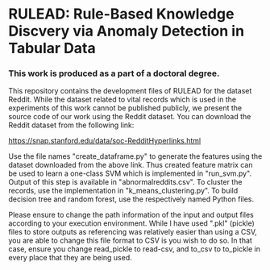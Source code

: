 # RULEAD: Rule-Based Knowledge Discvery via Anomaly Detection in Tabular Data

### This work is produced as a part of a doctoral degree.


This repository contains the development files of RULEAD for the dataset Reddit. While the dataset related to vital records which is used in the experiments of this work cannot be published publicly, we present the source code of our work using the Reddit dataset. You can download the Reddit dataset from the following link:

https://snap.stanford.edu/data/soc-RedditHyperlinks.html

Use the file names "create_dataframe.py" to generate the features using the dataset downloaded from the above link. Thus created feature matrix can be used to learn a one-class SVM which is implemented in "run_svm.py". Output of this step is available in "abnormalreddits.csv". To cluster the records, use the implementation in "k_means_clustering.py". To build decision tree and random forest, use the respectively named Python files.

Please ensure to change the path information of the input and output files according to your execution environment. While I have used ".pkl" (pickle) files to store outputs as referencing was relatively easier than using a CSV, you are able to change this file format to CSV is you wish to do so. In that case, ensure you change read_pickle to read-csv, and to_csv to to_pickle in every place that they are being used.
